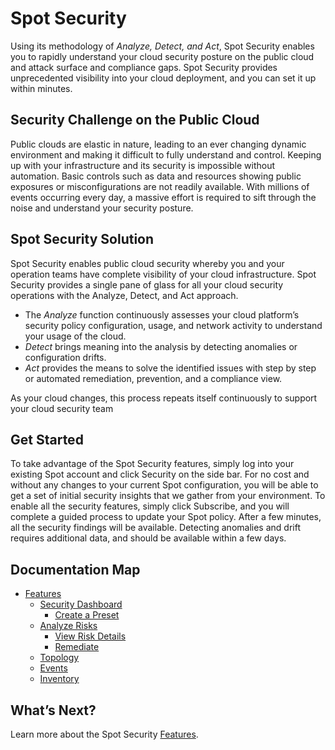<meta name="robots" content="noindex">

# Spot Security

Using its methodology of _Analyze, Detect, and Act_, Spot Security enables you to rapidly understand your cloud security posture on the public cloud and attack surface and compliance gaps. Spot Security provides unprecedented visibility into your cloud deployment, and you can set it up within minutes.

## Security Challenge on the Public Cloud

Public clouds are elastic in nature, leading to an ever changing dynamic environment and making it difficult to fully understand and control. Keeping up with your infrastructure and its security is impossible without automation. Basic controls such as data and resources showing public exposures or misconfigurations are not readily available. With millions of events occurring every day, a massive effort is required to sift through the noise and understand your security posture.

## Spot Security Solution

Spot Security enables public cloud security whereby you and your operation teams have complete visibility of your cloud infrastructure. Spot Security provides a single pane of glass for all your cloud security operations with the Analyze, Detect, and Act approach.

- The _Analyze_ function continuously assesses your cloud platform’s security policy configuration, usage, and network activity to understand your usage of the cloud.
- _Detect_ brings meaning into the analysis by detecting anomalies or configuration drifts.
- _Act_ provides the means to solve the identified issues with step by step or automated remediation, prevention, and a compliance view.

As your cloud changes, this process repeats itself continuously to support your cloud security team

## Get Started

To take advantage of the Spot Security features, simply log into your existing Spot account and click Security on the side bar. For no cost and without any changes to your current Spot configuration, you will be able to get a set of initial security insights that we gather from your environment. To enable all the security features, simply click Subscribe, and you will complete a guided process to update your Spot policy. After a few minutes, all the security findings will be available. Detecting anomalies and drift requires additional data, and should be available within a few days.

## Documentation Map

- [Features](spot-security/features/)
  - [Security Dashboard](spot-security/features/security-dashboard/)
    - [Create a Preset](spot-security/features/security-dashboard/create-preset)
  - [Analyze Risks](spot-security/features/analyze-risks/)
    - [View Risk Details](spot-security/features/analyze-risks/view-risk-details)
    - [Remediate](spot-security/features/analyze-risks/remediate)
  - [Topology](spot-security/features/topology)
  - [Events](spot-security/features/events)
  - [Inventory](spot-security/features/inventory)

## What’s Next?

Learn more about the Spot Security [Features](spot-security/features/).
